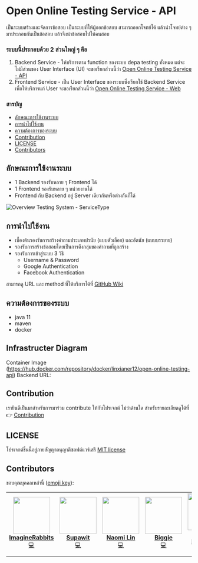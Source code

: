 # Open Online Testing Service - API

เป็นระบบสร้างและจัดการข้อสอบ
เป็นระบบที่ให้ผู้ออกข้อสอบ สามารถออกโจทย์ได้ แล้วนำโจทย์ต่าง ๆ มาประกอบกันเป็นข้อสอบ แล้วจึงนำข้อสอบไปให้คนสอบ

### ระบบนี้ประกอบด้วย 2 ส่วนใหญ่ ๆ คือ

1. Backend Service - ให้บริการตาม function ของระบบ depa testing ทั้งหมด แต่จะไม่มีส่วนของ User Interface (UI) จะขอเรียกส่วนนี้ว่า [Open Online Testing Service - API](https://github.com/imgrbs/open-online-testing-api)
2. Frontend Service - เป็น User Interface ของระบบซึ่งเรียกใช้ Backend Service เพื่อให้บริการแก่ User จะขอเรียกส่วนนี้ว่า [Open Online Testing Service - Web](https://github.com/bazsup/open-online-testing-web)

### สารบัญ

- [ลักษณะการใช้งานระบบ](#ลักษณะการใช้งานระบบ)
- [การนำไปใช้งาน](#การนำไปใช้งาน)
- [ความต้องการของระบบ](#ความต้องการของระบบ)
- [Contribution](#Contribution)
- [LICENSE](#LICENSE)
- [Contributors](#Contributors)

## ลักษณะการใช้งานระบบ

- 1 Backend รองรับหลาย ๆ Frontend ได้
- 1 Frontend รองรับหลาย ๆ หน่วยงานได้
- Frontend กับ Backend อยู่ Server เดียวกันหรือต่างกันก็ได้

![Overview Testing System  - ServiceType](https://user-images.githubusercontent.com/22396258/93670573-84668000-fac6-11ea-957f-d2a82a84913b.png)

## การนำไปใช้งาน

- เบื้องต้นรองรับการสร้างคำถามประเภทปรนัย (แบบตัวเลือก) และอัตนัย (แบบบรรยาย)
- รองรับการสร้างข้อสอบโดยเป็นการดึงกลุ่มของคำถามที่ถูกสร้าง
- รองรับการเข้าสู่ระบบ 3 วิธี
  - Username & Password
  - Google Authentication
  - Facebook Authentication

สามารถดู URL และ method ที่ให้บริการได้ที่ [GitHub Wiki](https://github.com/imgrbs/open-online-testing-api/wiki)

## ความต้องการของระบบ

- java 11
- maven
- docker

## Infrastructer Diagram
Container Image
(https://hub.docker.com/repository/docker/linxianer12/open-online-testing-api)
Backend URL:


## Contribution

เรายินดีเป็นมาสำหรับการมาร่วม contribute ให้กับโปรเจกต์ ไม่ว่าด้านใด สำหรับรายละเอียดดูได้ที่ 👉 [Contribution](/docs/CONTRIBUTING.md)

## LICENSE

โปรเจกต์ชิ้นนี้อยู่ภายสัญญาอนุญาติซอฟต์แวร์เสรี [MIT license](/LICENSE)

## Contributors

ขอบคุณบุคคลเหล่านี้ ([emoji key](https://allcontributors.org/docs/en/emoji-key)):

<!-- ALL-CONTRIBUTORS-LIST:START - Do not remove or modify this section -->
<!-- prettier-ignore-start -->
<!-- markdownlint-disable -->
<table>
  <tr>
    <td align="center">
      <a href="https://github.com/imgrbs">
        <img src="https://avatars2.githubusercontent.com/u/11602960?u=e08ffeedc189ba4efc87af5452ccc2ca839f0cee&v=4" width="100px;" alt="" /><br />
        <b>ImagineRabbits</b><br />
        <a href="https://github.com/imgrbs/open-online-testing-api/commits?author=imgrbs" title="Code">💻</a>
      </a>
    </td>
    <td align="center">
      <a href="https://github.com/bazsup">
        <img src="https://avatars2.githubusercontent.com/u/22396258?u=6e1fb78f3196e20d093c98d205debb10ef5e5d4e&v=4" width="100px;" alt="" /><br />
        <b>Supawit</b><br />
        <a href="https://github.com/imgrbs/open-online-testing-api/commits?author=bazsup" title="Code">💻</a>
      </a>
    </td>
    <td align="center">
      <a href="https://github.com/wdrdres3qew5ts21">
        <img src="https://avatars2.githubusercontent.com/u/25000903?u=622a8832381cbddd89795db393a9e8d5b1e347df&v=4" width="100px;" alt="" /><br />
        <b>Naomi Lin</b><br />
        <a href="https://github.com/imgrbs/open-online-testing-api/commits?author=wdrdres3qew5ts21" title="Code">💻</a>
      </a>
    </td>
    <td align="center">
      <a href="https://github.com/bigzaja4">
        <img src="https://avatars2.githubusercontent.com/u/24911638?u=3e3e61a6335f335ae16187dff3b4348f660f4ab7&v=4" width="100px;" alt="" /><br />
        <b>Biggie</b><br />
        <a href="https://github.com/imgrbs/open-online-testing-api/commits?author=bigzaja4" title="Code">💻</a>
      </a>
    </td>
    <td align="center">
      <a href="https://github.com/mixkungz">
        <img src="https://avatars2.githubusercontent.com/u/20185035?u=99b107326654533f94afc5d4524cd4ff31722f2b&v=4" width="100px;" alt="" /><br />
        <b>
Phachara Kamthong</b><br />
        <a href="https://github.com/imgrbs/open-online-testing-api/commits?author=mixkungz" title="Code">💻</a>
      </a>
    </td>
  </tr>
</table>
